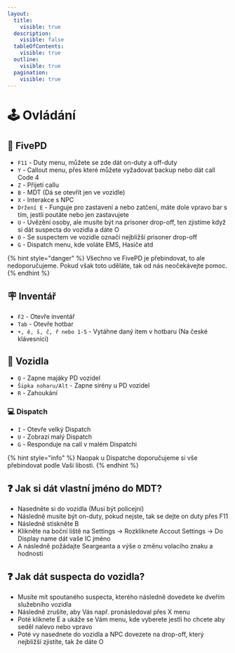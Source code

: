 ```yaml
---
layout:
  title:
    visible: true
  description:
    visible: false
  tableOfContents:
    visible: true
  outline:
    visible: true
  pagination:
    visible: true
---
```


# 🕹️ Ovládání

## 👮 FivePD

* `F11` - Duty menu, můžete se zde dát on-duty a off-duty
* `Y` - Callout menu, přes které můžete vyžadovat backup nebo dát call Code 4
* `Z` - Přijetí callu
* `B` - MDT (Dá se otevřít jen ve vozidle)
* `X` - Interakce s NPC
* `Držení E` - Funguje pro zastavení a nebo zatčení, máte dole vpravo bar s tím, jestli poutáte nebo jen zastavujete
* `U` - Uvězění osoby, ale musíte být na prisoner drop-off, ten zjistíme když si dát suspecta do vozidla a dáte O
* `O` - Se suspectem ve vozidle označí nejbližší prisoner drop-off
* `G` - Dispatch menu, kde voláte EMS, Hasiče atd

{% hint style="danger" %}
Všechno ve FivePD je přebindovat, to ale nedoporučujeme. Pokud však toto uděláte, tak od nás neočekávejte pomoc.
{% endhint %}

## 🪧 Inventář

* `F2` - Otevře inventář
* `Tab` - Otevře hotbar
* `+, ě, š, č, ř nebo 1-5` - Vytáhne daný item v hotbaru (Na české klávesnici)

## 🚗 Vozidla

* `Q` - Zapne majáky PD vozidel
* `Šipka noharu/Alt` - Zapne sirény u PD vozidel
* `R` - Zahoukání

### 💻 Dispatch

* `I` - Otevře velký Dispatch
* `U` - Zobrazí malý Dispatch
* `G` - Responduje na call v malém Dispatchi

{% hint style="info" %}
Naopak u Dispatche doporučujeme si vše přebindovat podle Vaší libosti.
{% endhint %}

## ❓ Jak si dát vlastní jméno do MDT?

* Nasedněte si do vozidla (Musí být policejní)
* Následně musíte být on-duty, pokud nejste, tak se dejte on duty přes F11
* Následně stiskněte B
* Klikněte na boční liště na Settings -> Rozkliknete Accout Settings -> Do Display name dát vaše IC jméno
* A následně požádajte Seargeanta a výše o změnu volacího znaku a hodnosti

## ❓ Jak dát suspecta do vozidla?

* Musíte mít spoutaného suspecta, kterého následně dovedete ke dveřím služebního vozidla
* Následně zrušíte, aby Vás např. pronásledoval přes X menu
* Poté kliknete E a ukáže se Vám menu, kde vyberete jestli ho chcete aby seděl nalevo nebo vpravo
* Poté vy nasednete do vozidla a NPC dovezete na drop-off, který nejbližší zjistíte, tak že dáte O
